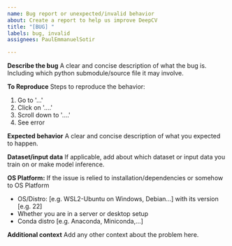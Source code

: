 ```yaml
---
name: Bug report or unexpected/invalid behavior
about: Create a report to help us improve DeepCV
title: "[BUG] "
labels: bug, invalid
assignees: PaulEmmanuelSotir

---
```


**Describe the bug**
A clear and concise description of what the bug is. Including which python submodule/source file it may involve.

**To Reproduce**
Steps to reproduce the behavior:
1. Go to '...'
2. Click on '....'
3. Scroll down to '....'
4. See error

**Expected behavior**
A clear and concise description of what you expected to happen.

**Dataset/input data**
If applicable, add  about which dataset or input data you train on or make model inference.

**OS Platform:**
If the issue is relied to installation/dependencies or somehow to OS Platform
- OS/Distro: [e.g. WSL2-Ubuntu on Windows, Debian...] with its version [e.g. 22]
- Whether you are in a server or desktop setup
- Conda distro [e.g. Anaconda, Miniconda,...]

**Additional context**
Add any other context about the problem here.
